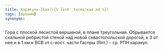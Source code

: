 ```yaml
---
title: Каракули-[Кая]({% link _terms/кая.md %})
tags: [ороним]
synonyms:
---
```


Гора с плоской лесистой вершиной, в плане треугольная. Обрывается скальной
ребристой стеной над новой севастопольской дорогой, к З от нее и в 1 км к ВСВ от
с-вост. части Гаспры (Ялт.) – ср. РПН каракул.
